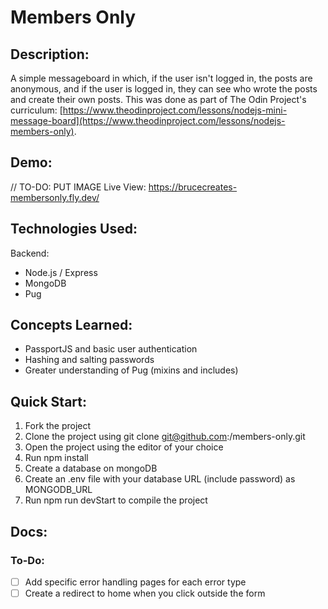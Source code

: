 # Members Only
## Description:
A simple messageboard in which, if the user isn't logged in, the posts are anonymous, and if the user is logged in, they can see who wrote the posts and create their own posts. This was done as part of The Odin Project's curriculum: [https://www.theodinproject.com/lessons/nodejs-mini-message-board](https://www.theodinproject.com/lessons/nodejs-members-only).

## Demo:
// TO-DO: PUT IMAGE
Live View: https://brucecreates-membersonly.fly.dev/

## Technologies Used:
Backend:
- Node.js / Express
- MongoDB
- Pug

## Concepts Learned:
- PassportJS and basic user authentication
- Hashing and salting passwords
- Greater understanding of Pug (mixins and includes)

## Quick Start:
1. Fork the project
2. Clone the project using git clone git@github.com:<YOUR-USERNAME>/members-only.git
3. Open the project using the editor of your choice
4. Run npm install
5. Create a database on mongoDB
7. Create an .env file with your database URL (include password) as MONGODB_URL
8. Run npm run devStart to compile the project

## Docs:
### To-Do:
- [ ] Add specific error handling pages for each error type
- [ ] Create a redirect to home when you click outside the form
